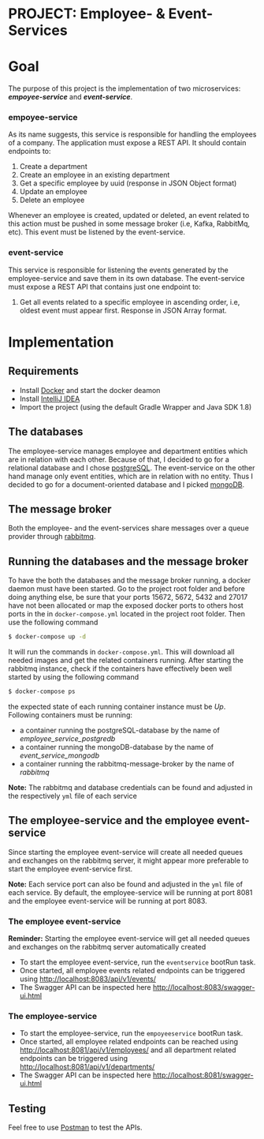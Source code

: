 # PROJECT: Employee- & Event-Services

# Goal
The purpose of this project is the implementation of two microservices: ***empoyee-service*** and ***event-service***.

### empoyee-service 
As its name suggests, this service is responsible for handling the employees of a company. The application must expose a REST API. It should contain endpoints to:

1. Create a department
2. Create an employee in an existing department
3. Get a specific employee by uuid (response in JSON Object format)
4. Update an employee
5. Delete an employee

Whenever an employee is created, updated or deleted, an event related to this action must be pushed in some message broker (i.e, Kafka, RabbitMq, etc). 
This event must be listened by the event-service.

### event-service
This service is responsible for listening the events generated by the employee-service and save them in its own database. 
The event-service must expose a REST API that contains just one endpoint to:

1. Get all events related to a specific employee in ascending order, i.e, oldest event must appear first. Response in JSON Array format.
   

# Implementation

## Requirements
- Install [Docker](https://docs.docker.com/) and start the docker deamon
- Install [IntelliJ IDEA](https://www.jetbrains.com/idea/)
- Import the project (using the default Gradle Wrapper and Java SDK 1.8)

## The databases 
The employee-service manages employee and department entities which are in relation with each other. Because of that, I decided to go for a relational database and I chose [postgreSQL](https://www.postgresql.org/).
The event-service on the other hand manage only event entities, which are in relation with no entity. Thus I decided to go for a document-oriented database and I picked [mongoDB](https://www.mongodb.com/).     

## The message broker
Both the employee- and the event-services share messages over a queue provider through [rabbitmq](https://www.rabbitmq.com/).

## Running the databases and the message broker
To have the both the databases and the message broker running, a docker daemon must have been started. 
Go to the project root folder and before doing anything else, be sure that your ports 15672, 5672, 5432 and 27017 have not been allocated or map the exposed docker ports to others host ports in the in `docker-compose.yml`
located in the project root folder. 
Then use the following command

```sh
$ docker-compose up -d
``` 
It will run the commands in `docker-compose.yml`. This will download all needed images and get the related containers running.
After starting the rabbitmq instance, check if the containers have effectively been well started by using the following command

```sh
$ docker-compose ps
```

the expected state of each running container instance must be *Up*. Following containers must be running:
- a container running the postgreSQL-database by the name of *employee_service_postgredb*
- a container running the mongoDB-database by the name of *event_service_mongodb* 
- a container running the rabbitmq-message-broker by the name of *rabbitmq*    

**Note:** The rabbitmq and database credentials can be found and adjusted in the respectively `yml` file of each service

## The employee-service and the employee event-service
Since starting the employee event-service will create all needed queues and exchanges on the rabbitmq server, it might appear more preferable to start the employee event-service first.   

**Note:** Each service port can also be found and adjusted in the `yml` file of each service. 
By default, the employee-service will be running at port 8081 and the employee event-service will be running at port 8083. 

### The employee event-service 
**Reminder:** Starting the employee event-service will get all needed queues and exchanges on the rabbitmq server automatically created
- To start the employee event-service, run the `eventservice` bootRun task.
- Once started, all employee events related endpoints can be triggered using <http://localhost:8083/api/v1/events/>
- The Swagger API can be inspected here <http://localhost:8083/swagger-ui.html>

### The employee-service
- To start the employee-service, run the `empoyeeservice` bootRun task.
- Once started, all employee related endpoints can be reached using <http://localhost:8081/api/v1/employees/> and all department related endpoints can be triggered using <http://localhost:8081/api/v1/departments/>
- The Swagger API can be inspected here <http://localhost:8081/swagger-ui.html>

## Testing
Feel free to use [Postman](https://www.getpostman.com/) to test the APIs.